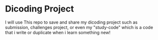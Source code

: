 # Dicoding Project

I will use This repo to save and share my dicoding project such as submission, challenges project, or even my "study-code" which is a code that i write or duplicate when i learn something new!
